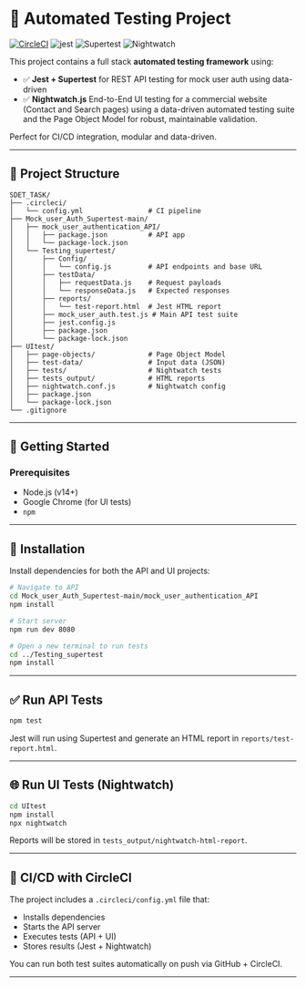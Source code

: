 
# 🧪 Automated Testing Project
[![CircleCI](https://dl.circleci.com/status-badge/img/circleci/W3Ru6CVv8mYHTc4JPsDNqZ/Noi6edEbbpfwPQxcTm59v4/tree/main.svg?style=svg&circle-token=CCIPRJ_6TqgDWPfebv6Mrny2eSqoi_88465e7c5182f7258d78ef6e3bb9b29f0d58fdae)](https://dl.circleci.com/status-badge/redirect/circleci/W3Ru6CVv8mYHTc4JPsDNqZ/Noi6edEbbpfwPQxcTm59v4/tree/main)
![jest](https://img.shields.io/badge/tested%20with-jest-99424f?style=for-the-badge&logo=jest)
![Supertest](https://img.shields.io/badge/tested%20with-supertest-blue?style=for-the-badge)
![Nightwatch](https://img.shields.io/badge/tested%20with-nightwatch-yellow?style=for-the-badge&logo=chrome)

This project contains a full stack **automated testing framework** using:

- ✅ **Jest + Supertest** for REST API testing for mock user auth using data-driven 
- ✅ **Nightwatch.js** End-to-End UI testing for a commercial website (Contact and Search pages) using a data-driven automated testing suite and the Page Object Model for robust, maintainable validation.

Perfect for CI/CD integration, modular and data-driven.

---

## 📁 Project Structure

```
SDET_TASK/
├── .circleci/
│   └── config.yml                # CI pipeline
├── Mock_user_Auth_Supertest-main/
│   ├── mock_user_authentication_API/
│   │   ├── package.json          # API app
│   │   └── package-lock.json
│   └── Testing_supertest/
│       ├── Config/
│       │   └── config.js         # API endpoints and base URL
│       ├── testData/
│       │   ├── requestData.js    # Request payloads
│       │   └── responseData.js   # Expected responses
│       ├── reports/
│       │   └── test-report.html  # Jest HTML report
│       ├── mock_user_auth.test.js # Main API test suite
│       ├── jest.config.js
│       ├── package.json
│       └── package-lock.json
├── UItest/
│   ├── page-objects/             # Page Object Model
│   ├── test-data/                # Input data (JSON)
│   ├── tests/                    # Nightwatch tests
│   ├── tests_output/             # HTML reports
│   ├── nightwatch.conf.js        # Nightwatch config
│   ├── package.json
│   └── package-lock.json
└── .gitignore
```

---

## 🚀 Getting Started

### Prerequisites

- Node.js (v14+)
- Google Chrome (for UI tests)
- `npm`

---

## 🔧 Installation

Install dependencies for both the API and UI projects:

```bash
# Navigate to API
cd Mock_user_Auth_Supertest-main/mock_user_authentication_API
npm install

# Start server
npm run dev 8080

# Open a new terminal to run tests
cd ../Testing_supertest
npm install
```

---

## ✅ Run API Tests

```bash
npm test
```

Jest will run using Supertest and generate an HTML report in `reports/test-report.html`.

---

## 🌐 Run UI Tests (Nightwatch)

```bash
cd UItest
npm install
npx nightwatch
```

Reports will be stored in `tests_output/nightwatch-html-report`.

---

## 🔄 CI/CD with CircleCI

The project includes a `.circleci/config.yml` file that:

- Installs dependencies
- Starts the API server
- Executes tests (API + UI)
- Stores results (Jest + Nightwatch)

You can run both test suites automatically on push via GitHub + CircleCI.

---

